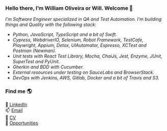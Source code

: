 ### Hello there, I’m William Oliveira or Will. Welcome 👋
<p><em>
I’m Software Engineer specialized in QA and Test Automation. 
I'm building things and Quality with the following stack:

- Python, JavaScript, TypeScript and a bit of Swift.
- Cypress, WebdriverIO, Selenium, Robot Framework, TestCafe, Playwright, Appium, Detox, UIAutomator, Espresso, XCTest and Postman (Newman).
- Unit tests with React Test Library, Mocha, ChaiJs, Jest, Enzyme, JUnit, SuperTest and PyUnit.
- Gherkin and BDD with Cucumber.
- External resources under testing on SauceLabs and BrowserStack. 
- DevOps with Jenkins, AWS, Gitlab, Docker and a bit of Travis and S3.
</em></p>


### Find me 🌎
💼  [LinkedIn](https://www.linkedin.com/in/wcoliveira/)<br>
📫  [Email](mailto:williamcarlos00@gmail.com) <br>
🤖  [CV](https://willcoliveira.github.io/) <br>
🚀  [Opportunities](https://www.upwork.com/freelancers/~010037e5f2b47026f2) <br>
